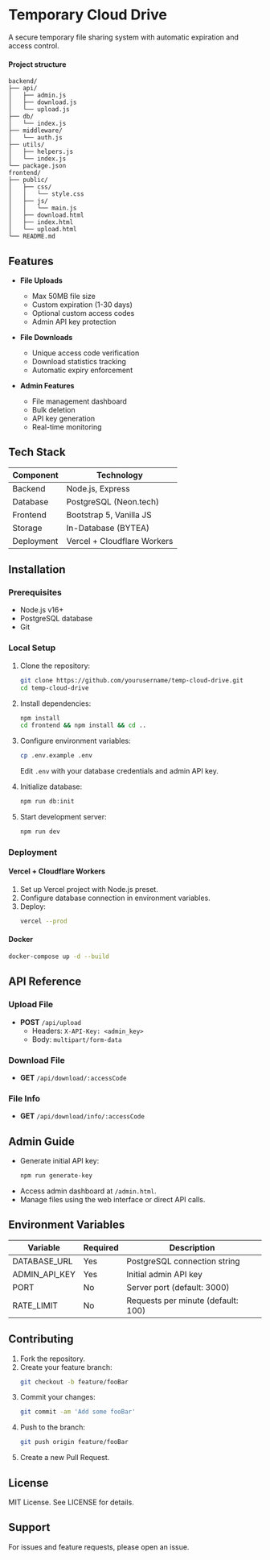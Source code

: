 
# Temporary Cloud Drive

A secure temporary file sharing system with automatic expiration and access control.

 <!-- 替换为实际截图链接 -->
#### Project structure

```
backend/
├── api/
│   ├── admin.js
│   ├── download.js
│   └── upload.js
├── db/
│   └── index.js
├── middleware/
│   └── auth.js
├── utils/
│   ├── helpers.js
│   └── index.js
└── package.json
frontend/
├── public/
│   ├── css/
│   │   └── style.css
│   ├── js/
│   │   └── main.js
│   ├── download.html
│   ├── index.html
│   └── upload.html
└── README.md

```

## Features

- **File Uploads**
  - Max 50MB file size
  - Custom expiration (1-30 days)
  - Optional custom access codes
  - Admin API key protection

- **File Downloads**
  - Unique access code verification
  - Download statistics tracking
  - Automatic expiry enforcement

- **Admin Features**
  - File management dashboard
  - Bulk deletion
  - API key generation
  - Real-time monitoring

## Tech Stack

| Component       | Technology                  |
|-----------------|-----------------------------|
| Backend         | Node.js, Express            |
| Database        | PostgreSQL (Neon.tech)      |
| Frontend        | Bootstrap 5, Vanilla JS     |
| Storage         | In-Database (BYTEA)         |
| Deployment      | Vercel + Cloudflare Workers |

## Installation

### Prerequisites
- Node.js v16+
- PostgreSQL database
- Git

### Local Setup

1. Clone the repository:
   ```bash
   git clone https://github.com/yourusername/temp-cloud-drive.git
   cd temp-cloud-drive
   ```

2. Install dependencies:
   ```bash
   npm install
   cd frontend && npm install && cd ..
   ```

3. Configure environment variables:
   ```bash
   cp .env.example .env
   ```
   Edit `.env` with your database credentials and admin API key.

4. Initialize database:
   ```bash
   npm run db:init
   ```

5. Start development server:
   ```bash
   npm run dev
   ```

### Deployment

#### Vercel + Cloudflare Workers
1. Set up Vercel project with Node.js preset.
2. Configure database connection in environment variables.
3. Deploy:
   ```bash
   vercel --prod
   ```

#### Docker
```bash
docker-compose up -d --build
```

## API Reference

### Upload File
- **POST** `/api/upload`
  - Headers: `X-API-Key: <admin_key>`
  - Body: `multipart/form-data`

### Download File
- **GET** `/api/download/:accessCode`

### File Info
- **GET** `/api/download/info/:accessCode`

## Admin Guide
- Generate initial API key:
  ```bash
  npm run generate-key
  ```
- Access admin dashboard at `/admin.html`.
- Manage files using the web interface or direct API calls.

## Environment Variables

| Variable         | Required | Description                               |
|------------------|----------|-------------------------------------------|
| DATABASE_URL     | Yes      | PostgreSQL connection string               |
| ADMIN_API_KEY    | Yes      | Initial admin API key                     |
| PORT             | No       | Server port (default: 3000)              |
| RATE_LIMIT       | No       | Requests per minute (default: 100)       |

## Contributing
1. Fork the repository.
2. Create your feature branch:
   ```bash
   git checkout -b feature/fooBar
   ```
3. Commit your changes:
   ```bash
   git commit -am 'Add some fooBar'
   ```
4. Push to the branch:
   ```bash
   git push origin feature/fooBar
   ```
5. Create a new Pull Request.

## License
MIT License. See LICENSE for details.

## Support
For issues and feature requests, please open an issue.
```